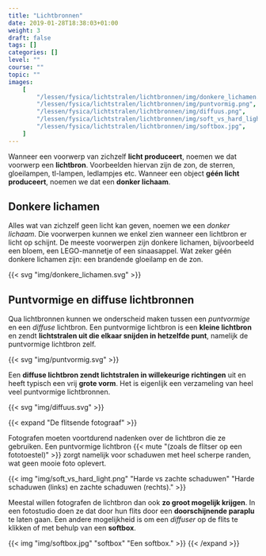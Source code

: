 ```yaml
---
title: "Lichtbronnen"
date: 2019-01-28T18:38:03+01:00
weight: 3
draft: false
tags: []
categories: []
level: ""
course: ""
topic: ""
images:
    [
        "/lessen/fysica/lichtstralen/lichtbronnen/img/donkere_lichamen.png",
        "/lessen/fysica/lichtstralen/lichtbronnen/img/puntvormig.png",
        "/lessen/fysica/lichtstralen/lichtbronnen/img/diffuus.png",
        "/lessen/fysica/lichtstralen/lichtbronnen/img/soft_vs_hard_light.png",
        "/lessen/fysica/lichtstralen/lichtbronnen/img/softbox.jpg",
    ]
---
```


Wanneer een voorwerp van zichzelf **licht produceert**, noemen we dat voorwerp
een **lichtbron**. Voorbeelden hiervan zijn de zon, de sterren, gloeilampen,
tl-lampen, ledlampjes etc. Wanneer een object **géén licht produceert**, noemen
we dat een **donker lichaam**.

## Donkere lichamen

Alles wat van zichzelf geen licht kan geven, noemen we een _donker lichaam_.
Die voorwerpen kunnen we enkel zien wanneer een lichtbron er licht op schijnt.
De meeste voorwerpen zijn donkere lichamen, bijvoorbeeld een bloem, een
LEGO-mannetje of een sinaasappel. Wat zeker géén donkere lichamen zijn: een
brandende gloeilamp en de zon.

{{< svg "img/donkere_lichamen.svg" >}}

## Puntvormige en diffuse lichtbronnen

Qua lichtbronnen kunnen we onderscheid maken tussen een _puntvormige_ en een
_diffuse_ lichtbron. Een puntvormige lichtbron is een **kleine lichtbron** en
zendt **lichtstralen uit die elkaar snijden in hetzelfde punt**, namelijk de
puntvormige lichtbron zelf.

{{< svg "img/puntvormig.svg" >}}

Een **diffuse lichtbron zendt lichtstralen in willekeurige richtingen** uit en
heeft typisch een vrij **grote vorm**. Het is
eigenlijk een verzameling van heel veel puntvormige lichtbronnen.

{{< svg "img/diffuus.svg" >}}

{{< expand "De flitsende fotograaf" >}}

Fotografen moeten voortdurend nadenken over de lichtbron die ze gebruiken. Een
puntvormige lichtbron {{< mute "(zoals de flitser op een fototoestel)" >}} zorgt
namelijk voor schaduwen met heel scherpe randen, wat geen mooie foto oplevert.

{{< img "img/soft_vs_hard_light.png" "Harde vs zachte schaduwen" "Harde schaduwen (links) en zachte schaduwen (rechts)." >}}

Meestal willen fotografen de lichtbron dan ook **zo groot mogelijk krijgen**.
In een fotostudio doen ze dat door hun flits door een **doorschijnende
paraplu** te laten gaan. Een andere mogelijkheid is om een _diffuser_ op de
flits te klikken of met behulp van een **softbox**.

{{< img "img/softbox.jpg" "softbox" "Een softbox." >}}
{{< /expand >}}
